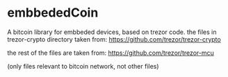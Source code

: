 embbededCoin
============

A bitcoin library for embbeded devices, based on trezor code.
the files in trezor-crypto directory taken from:
https://github.com/trezor/trezor-crypto

the rest of the files are taken from:
https://github.com/trezor/trezor-mcu

(only files relevant to bitcoin network, not other files)
